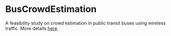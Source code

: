 # BusCrowdEstimation
A feasibility study on crowd estimation in public transit buses using wireless traffic. More details [here](./project_report.pdf).
